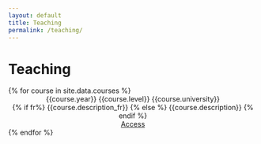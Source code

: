 ```yaml
---
layout: default
title: Teaching
permalink: /teaching/
---
```



<div class="row" id="blog-posts-container">
    <div class="col-lg-11 offset-md-1">
        <div class="card">
            <h1 class="card-title"> Teaching </h1>
            {% for course in site.data.courses %}
            <div class="card">
                <div class="row" style="text-align: center">
                    <div class="col-lg-2" style="display: inline-block">
                        {{course.year}}
                    </div>
                    <div class="col-lg-3" style="display: inline-block">
                        {{course.level}}
                    </div>
                    <div class="col-lg-3" style="display: inline-block">
                        {{course.university}}
                    </div>
                    <div class="col-lg-3" style="display: inline-block">
                        {% if fr%}
                        {{course.description_fr}}    
                        {% else %}
                        {{course.description}}
                        {% endif %}
                    </div>
                    <div class="col-lg-1" style="display: inline-block">
                        <a href='{{course.url}}' rel="noopener noreferrer" target=_blank class="btn btn-dark btn-lg">Access</a>                        
                    </div>
                </div>
            </div>
            {% endfor %}
        </div>
    </div>
</div>
